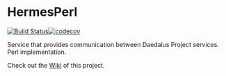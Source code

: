 # HermesPerl
[![Build Status](https://travis-ci.org/daedalusproject/Hermes-Perl.svg?branch=master)](https://travis-ci.org/daedalusproject/Hermes-Perl)[![codecov](https://codecov.io/gh/daedalusproject/Hermes-Perl/branch/master/graph/badge.svg)](https://codecov.io/gh/daedalusproject/Hermes-Perl)

Service that provides communication between Daedalus Project services. Perl implementation.

Check out the [Wiki](https://git.daedalus-project.io/daedalusproject/Hermes-Perl/wikis/home) of this project.
